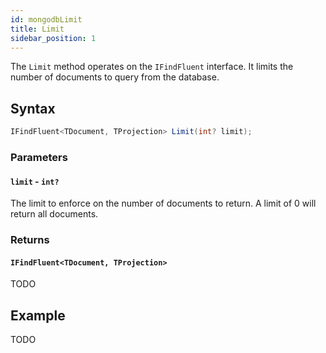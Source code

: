 ```yaml
---
id: mongodbLimit
title: Limit
sidebar_position: 1
---
```


The `Limit` method operates on the `IFindFluent` interface. It limits the number of documents to query from the database.

## Syntax

```cs
IFindFluent<TDocument, TProjection> Limit(int? limit);
```

### Parameters

#### **`limit`** - `int?`

The limit to enforce on the number of documents to return. A limit of 0 will return all documents.

### Returns

#### **`IFindFluent<TDocument, TProjection>`**

TODO

## Example

TODO
